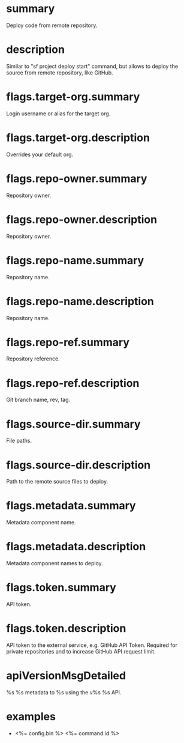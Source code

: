 # summary

Deploy code from remote repository.

# description

Similar to "sf project deploy start" command, but allows to deploy the source from remote repository, like GitHub.

# flags.target-org.summary

Login username or alias for the target org.

# flags.target-org.description

Overrides your default org.

# flags.repo-owner.summary

Repository owner.

# flags.repo-owner.description

Repository owner.

# flags.repo-name.summary

Repository name.

# flags.repo-name.description

Repository name.

# flags.repo-ref.summary

Repository reference.

# flags.repo-ref.description

Git branch name, rev, tag.

# flags.source-dir.summary

File paths.

# flags.source-dir.description

Path to the remote source files to deploy.

# flags.metadata.summary

Metadata component name.

# flags.metadata.description

Metadata component names to deploy.

# flags.token.summary

API token.

# flags.token.description

API token to the external service, e.g. GitHub API Token.
Required for private repositories and to increase GitHub API request limit.

# apiVersionMsgDetailed

%s %s metadata to %s using the v%s %s API.

# examples

- <%= config.bin %> <%= command.id %>
